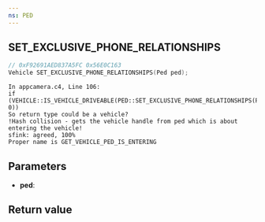 ```yaml
---
ns: PED
---
```

## SET_EXCLUSIVE_PHONE_RELATIONSHIPS

```c
// 0xF92691AED837A5FC 0x56E0C163
Vehicle SET_EXCLUSIVE_PHONE_RELATIONSHIPS(Ped ped);
```

```
In appcamera.c4, Line 106:  
if (VEHICLE::IS_VEHICLE_DRIVEABLE(PED::SET_EXCLUSIVE_PHONE_RELATIONSHIPS(PLAYER::PLAYER_PED_ID()), 0))  
So return type could be a vehicle?  
!Hash collision - gets the vehicle handle from ped which is about entering the vehicle!  
sfink: agreed, 100%  
Proper name is GET_VEHICLE_PED_IS_ENTERING  
```

## Parameters
* **ped**: 

## Return value
